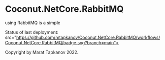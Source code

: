 # Coconut.NetCore.RabbitMQ
using RabbitMQ is a simple

Status of last deployment: <br>
<img> src="https://github.com/mtapkanov/Coconut.NetCore.RabbitMQ/workflows/Coconut.NetCore.RabbitMQ/badge.svg?branch=main"><br>

Copyright by Marat Tapkanov 2022.
